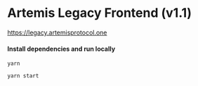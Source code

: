 # Artemis Legacy Frontend (v1.1)

https://legacy.artemisprotocol.one

#### Install dependencies and run locally

    yarn

    yarn start  

